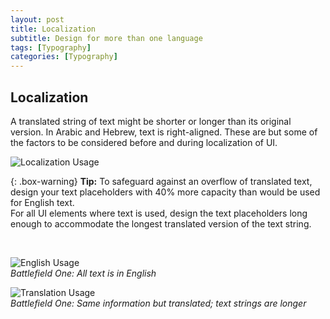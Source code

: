 ```yaml
---
layout: post
title: Localization
subtitle: Design for more than one language
tags: [Typography]
categories: [Typography]
---
```


## Localization
A translated string of text might be shorter or longer than its original version. In Arabic and Hebrew, text is right-aligned. These are but some of the factors to be considered before and during localization of UI.

![Localization Usage](/privatebebomalaka/img/Localization_text.png)  

{: .box-warning}
**Tip:** To safeguard against an overflow of translated text, design your text placeholders with 40% more capacity than would be used for English text.  
For all UI elements where text is used, design the text placeholders long enough to accommodate the longest translated version of the text string.

<br>

![English Usage](/privatebebomalaka/img/Localization_english.jpg)  
_Battlefield One: All text is in English_

![Translation Usage](/privatebebomalaka/img/Localization_translation.jpg)  
_Battlefield One: Same information but translated; text strings are longer_
